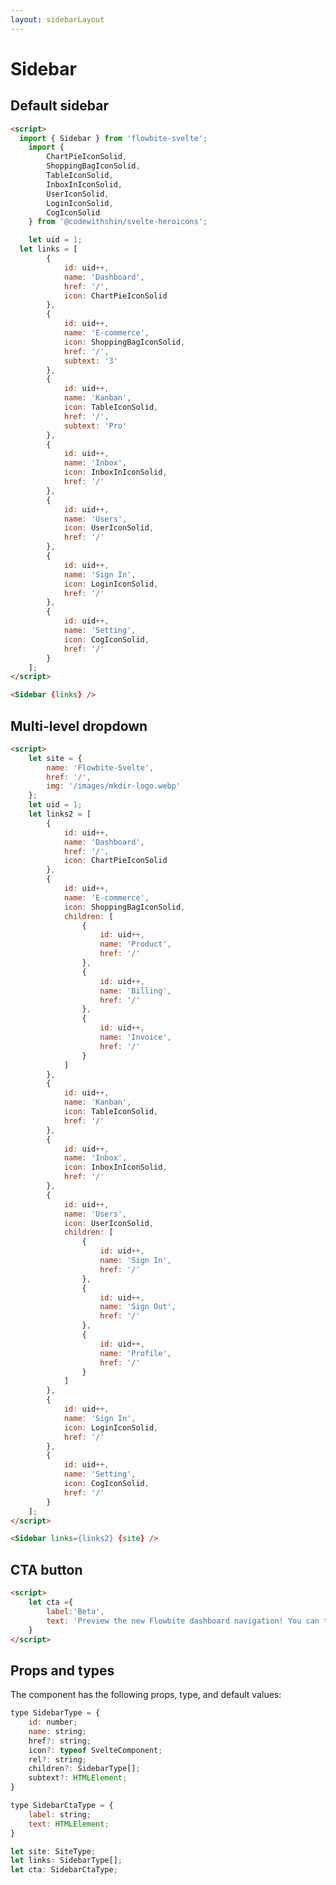 ```yaml
---
layout: sidebarLayout
---
```


<script>
  import { Sidebar } from '$lib/index';
	import {
		ChartPieIconSolid,
		ShoppingBagIconSolid,
		TableIconSolid,
		InboxInIconSolid,
		UserIconSolid,
		LoginIconSolid,
		CogIconSolid
	} from '@codewithshin/svelte-heroicons';
	let site = {
		name: 'Flowbite-Svelte',
		href: '/',
		img: '/images/mkdir-logo.webp'
	};
	let uid = 1;
  let links = [
		{
			id: uid++,
			name: 'Dashboard',
			href: '/',
			icon: ChartPieIconSolid
		},
		{
			id: uid++,
			name: 'E-commerce',
			icon: ShoppingBagIconSolid,
			href: '/',
			subtext: '<span class="inline-flex justify-center items-center p-3 ml-3 w-3 h-3 text-sm font-medium text-blue-600 bg-blue-200 rounded-full dark:bg-blue-900 dark:text-blue-200">3</span>'
		},
		{
			id: uid++,
			name: 'Kanban',
			icon: TableIconSolid,
			href: '/',
			subtext: '<span class="inline-flex justify-center items-center px-2 ml-3 text-sm font-medium text-gray-800 bg-gray-200 rounded-full dark:bg-gray-700 dark:text-gray-300">Pro</span>'
		},
		{
			id: uid++,
			name: 'Inbox',
			icon: InboxInIconSolid,
			href: '/'
		},
		{
			id: uid++,
			name: 'Users',
			icon: UserIconSolid,
			href: '/'
		},
		{
			id: uid++,
			name: 'Sign In',
			icon: LoginIconSolid,
			href: '/'
		},
		{
			id: uid++,
			name: 'Setting',
			icon: CogIconSolid,
			href: '/'
		}
	];
	let links2 = [
		{
			id: uid++,
			name: 'Dashboard',
			href: '/',
			icon: ChartPieIconSolid
		},
		{
			id: uid++,
			name: 'E-commerce',
			icon: ShoppingBagIconSolid,
			children: [
				{
					id: uid++,
					name: 'Product',
					href: '/'
				},
				{
					id: uid++,
					name: 'Billing',
					href: '/'
				},
				{
					id: uid++,
					name: 'Invoice',
					href: '/'
				}
			]
		},
		{
			id: uid++,
			name: 'Kanban',
			icon: TableIconSolid,
			href: '/'
		},
		{
			id: uid++,
			name: 'Inbox',
			icon: InboxInIconSolid,
			href: '/'
		},
		{
			id: uid++,
			name: 'Users',
			icon: UserIconSolid,
			children: [
				{
					id: uid++,
					name: 'Sign In',
					href: '/'
				},
				{
					id: uid++,
					name: 'Sign Out',
					href: '/'
				},
				{
					id: uid++,
					name: 'Profile',
					href: '/'
				}
			]
		},
		{
			id: uid++,
			name: 'Sign In',
			icon: LoginIconSolid,
			href: '/'
		},
		{
			id: uid++,
			name: 'Setting',
			icon: CogIconSolid,
			href: '/'
		}
	];
	let cta ={
		label:'Beta',
		text: 'Preview the new Flowbite dashboard navigation! You can turn the new navigation off for a limited time in your profile.'
	}
</script>

<h1 class="text-3xl w-full dark:text-white py-8">Sidebar</h1>

<h2 class="text-2xl w-full mt-8 dark:text-white py-8">Default sidebar</h2>

<div class="container flex flex-wrap rounded-xl mx-auto bg-gradient-to-r bg-white dark:bg-gray-900 border border-gray-200 dark:border-gray-700 p-2 sm:p-6">
	<Sidebar {links} />
</div>

```html
<script>
  import { Sidebar } from 'flowbite-svelte';
	import {
		ChartPieIconSolid,
		ShoppingBagIconSolid,
		TableIconSolid,
		InboxInIconSolid,
		UserIconSolid,
		LoginIconSolid,
		CogIconSolid
	} from '@codewithshin/svelte-heroicons';

	let uid = 1;
  let links = [
		{
			id: uid++,
			name: 'Dashboard',
			href: '/',
			icon: ChartPieIconSolid
		},
		{
			id: uid++,
			name: 'E-commerce',
			icon: ShoppingBagIconSolid,
			href: '/',
			subtext: '3'
		},
		{
			id: uid++,
			name: 'Kanban',
			icon: TableIconSolid,
			href: '/',
			subtext: 'Pro'
		},
		{
			id: uid++,
			name: 'Inbox',
			icon: InboxInIconSolid,
			href: '/'
		},
		{
			id: uid++,
			name: 'Users',
			icon: UserIconSolid,
			href: '/'
		},
		{
			id: uid++,
			name: 'Sign In',
			icon: LoginIconSolid,
			href: '/'
		},
		{
			id: uid++,
			name: 'Setting',
			icon: CogIconSolid,
			href: '/'
		}
	];
</script>

<Sidebar {links} />

```

<h2 class="text-2xl w-full mt-8 dark:text-white py-8">Multi-level dropdown</h2>

<div class="container flex flex-wrap rounded-xl mx-auto bg-gradient-to-r bg-white dark:bg-gray-900 border border-gray-200 dark:border-gray-700 p-2 sm:p-6">
	<Sidebar links={links2} {site} />
</div>

```html
<script>
	let site = {
		name: 'Flowbite-Svelte',
		href: '/',
		img: '/images/mkdir-logo.webp'
	};
	let uid = 1;
	let links2 = [
		{
			id: uid++,
			name: 'Dashboard',
			href: '/',
			icon: ChartPieIconSolid
		},
		{
			id: uid++,
			name: 'E-commerce',
			icon: ShoppingBagIconSolid,
			children: [
				{
					id: uid++,
					name: 'Product',
					href: '/'
				},
				{
					id: uid++,
					name: 'Billing',
					href: '/'
				},
				{
					id: uid++,
					name: 'Invoice',
					href: '/'
				}
			]
		},
		{
			id: uid++,
			name: 'Kanban',
			icon: TableIconSolid,
			href: '/'
		},
		{
			id: uid++,
			name: 'Inbox',
			icon: InboxInIconSolid,
			href: '/'
		},
		{
			id: uid++,
			name: 'Users',
			icon: UserIconSolid,
			children: [
				{
					id: uid++,
					name: 'Sign In',
					href: '/'
				},
				{
					id: uid++,
					name: 'Sign Out',
					href: '/'
				},
				{
					id: uid++,
					name: 'Profile',
					href: '/'
				}
			]
		},
		{
			id: uid++,
			name: 'Sign In',
			icon: LoginIconSolid,
			href: '/'
		},
		{
			id: uid++,
			name: 'Setting',
			icon: CogIconSolid,
			href: '/'
		}
	];
</script>

<Sidebar links={links2} {site} />
```

<h2 class="text-2xl w-full mt-8 dark:text-white py-8">CTA button</h2>

<div class="container flex flex-wrap rounded-xl mx-auto bg-gradient-to-r bg-white dark:bg-gray-900 border border-gray-200 dark:border-gray-700 p-2 sm:p-6">
	<Sidebar {links} {cta} />
</div>

```html
<script>
	let cta ={
		label:'Beta',
		text: 'Preview the new Flowbite dashboard navigation! You can turn the new navigation off for a limited time in your profile.'
	}
</script>
```

<h2 class="text-2xl w-full mt-8 dark:text-white py-8">Props and types</h2>

<p class="dark:text-white py-4 text-lg w-full">The component has the following props, type, and default values:</p>

```js
type SidebarType = {
	id: number;
	name: string;
	href?: string;
	icon?: typeof SvelteComponent;
	rel?: string;
	children?: SidebarType[];
	subtext?: HTMLElement;
}

type SidebarCtaType = {
	label: string;
	text: HTMLElement;
}

let site: SiteType;
let links: SidebarType[];
let cta: SidebarCtaType;
```